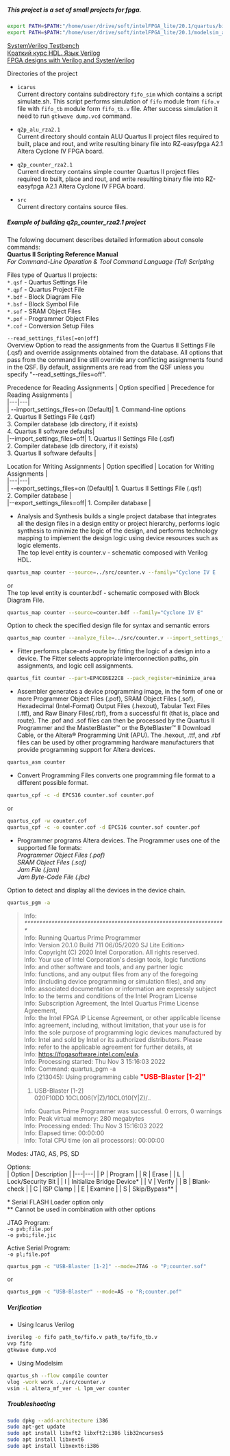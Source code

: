 ##### This project is a set of small projects for fpga.

```bash
export PATH=$PATH:"/home/user/drive/soft/intelFPGA_lite/20.1/quartus/bin/"
export PATH=$PATH:"/home/user/drive/soft/intelFPGA_lite/20.1/modelsim_ase/bin/"
```

[SystemVerilog Testbench](https://www.chipverify.com/systemverilog/systemverilog-simple-testbench)  
[Краткий курс HDL. Язык Verilog](https://kit-e.ru/hdl/kratkij-kurs/)  
[FPGA designs with Verilog and SystenVerilog](https://verilogguide.readthedocs.io/en/latest/index.html#)


Directories of the project
- `icarus`  
Current directory contains subdirectory `fifo_sim` which contains a script simulate.sh. This script performs simulation of `fifo` module from `fifo.v` file with `fifo_tb` module form `fifo_tb.v` file. After success simulation it need to run `gtkwave dump.vcd` command.  

- `q2p_alu_rza2.1`  
Current directory should contain ALU Quartus II project files required to built, place and rout, and write resulting binary file into RZ-easyfpga A2.1 Altera Cyclone IV FPGA board. 
  
- `q2p_counter_rza2.1`  
Current directory contains simple counter Quartus II project files required to built, place and rout, and write resulting binary file into RZ-easyfpga A2.1 Altera Cyclone IV FPGA board.  

- `src`  
Current directory contains source files.


##### Example of building q2p_counter_rza2.1 project

The folowing document describes detailed information about console commands:  
**Quartus II Scripting Reference Manual**  
*For Command-Line Operation & Tool Command Language (Tcl) Scripting*

Files type of Quartus II projects:  
`*.qsf` - Quartus Settings File  
`*.qpf` - Quartus Project File  
`*.bdf` - Block Diagram File  
`*.bsf` - Block Symbol File  
`*.sof` - SRAM Object Files  
`*.pof` - Programmer Object Files  
`*.cof` - Conversion Setup Files

`--read_settings_files[=on|off]`  
Overview
Option to read the assignments from the Quartus II Settings File (.qsf) and override assignments obtained
from the database. All options that pass from the command line still override any conflicting assignments
found in the QSF.
By default, assignments are read from the QSF unless you specify "--read_settings_files=off".

Precedence for Reading Assignments
| Option specified | Precedence for Reading Assignments |  
|---|---|  
| --import_settings_files=on (Default)| 1. Command-line options<br/>2. Quartus II Settings File (.qsf)<br/>3. Compiler database (db directory, if it exists)<br/>4. Quartus II software defaults|  
|--import_settings_files=off| 1. Quartus II Settings File (.qsf)<br/>2. Compiler database (db directory, if it exists)<br/>3. Quartus II software defaults |  

Location for Writing Assignments
| Option specified | Location for Writing Assignments |  
|---|---|  
| --export_settings_files=on (Default)| 1. Quartus II Settings File (.qsf)<br/>2. Compiler database |  
|--export_settings_files=off| 1. Compiler database | 

- Analysis and Synthesis builds a single project database that integrates all the design files in a design entity or project hierarchy, performs logic synthesis to minimize the logic of the design, and performs technology mapping to implement the design logic using device resources such as logic elements.  
The top level entity is counter.v - schematic composed with Verilog HDL.  

```bash
quartus_map counter --source=../src/counter.v --family="Cyclone IV E
```
or  
The top level entity is counter.bdf - schematic composed with Block Diagram File.

```bash
quartus_map counter --source=counter.bdf --family="Cyclone IV E"
```

Option to check the specified design file for syntax and semantic errors  

```bash
quartus_map counter --analyze_file=../src/counter.v --import_settings_files=off --export_settings_files=off 
```

- Fitter performs place-and-route by fitting the logic of a design into a device. The Fitter selects appropriate interconnection paths, pin assignments, and logic cell assignments.  

```bash
quartus_fit counter --part=EP4CE6E22C8 --pack_register=minimize_area
```

- Assembler generates a device programming image, in the form of one or more Programmer Object Files (.pof), SRAM Object Files (.sof), Hexadecimal (Intel-Format) Output Files (.hexout), Tabular Text Files (.ttf), and Raw Binary Files(.rbf), from a successful fit (that is, place and route). The .pof and .sof files can then be processed by the Quartus II Programmer and the MasterBlaster™ or the ByteBlaster™ II Download Cable, or the Altera® Programming Unit (APU). The .hexout, .ttf, and .rbf files can be used by other programming hardware manufacturers that provide programming support for Altera devices.  

```bash
quartus_asm counter
```
- Convert Programming Files converts one programming file format to a different possible format.  

```bash
quartus_cpf -c -d EPCS16 counter.sof counter.pof
```
or  

```bash
quartus_cpf -w counter.cof
quartus_cpf -c -o counter.cof -d EPCS16 counter.sof counter.pof
```

-  Programmer programs Altera devices. The Programmer uses one of the supported file formats:  
*Programmer Object Files (.pof)*  
*SRAM Object Files (.sof)*  
*Jam File (.jam)*  
*Jam Byte-Code File (.jbc)*    

Option to detect and display all the devices in the device chain.  

```bash
quartus_pgm -a
```
> Info: _*******************************************************************_   
> Info: Running Quartus Prime Programmer   
>     Info: Version 20.1.0 Build 711 06/05/2020 SJ Lite Edition>  
>     Info: Copyright (C) 2020  Intel Corporation. All rights reserved.  
>     Info: Your use of Intel Corporation's design tools, logic functions   
>     Info: and other software and tools, and any partner logic  
>     Info: functions, and any output files from any of the foregoing  
>     Info: (including device programming or simulation files), and any  
>     Info: associated documentation or information are expressly subject  
>     Info: to the terms and conditions of the Intel Program License  
>     Info: Subscription Agreement, the Intel Quartus Prime License Agreement,  
>     Info: the Intel FPGA IP License Agreement, or other applicable license  
>     Info: agreement, including, without limitation, that your use is for  
>     Info: the sole purpose of programming logic devices manufactured by  
>     Info: Intel and sold by Intel or its authorized distributors.  Please  
>     Info: refer to the applicable agreement for further details, at  
>     Info: https://fpgasoftware.intel.com/eula.  
>     Info: Processing started: Thu Nov  3 15:16:03 2022  
> Info: Command: quartus_pgm -a  
> Info (213045): Using programming cable <span style="color:red;font-weight:400;font-size:16px"> **"USB-Blaster [1-2]"** </span>  
> 1) USB-Blaster [1-2]  
>   020F10DD   10CL006(Y|Z)/10CL010(Y|Z)/..  
>   
> Info: Quartus Prime Programmer was successful. 0 errors, 0 warnings  
>     Info: Peak virtual memory: 280 megabytes  
>     Info: Processing ended: Thu Nov  3 15:16:03 2022  
>     Info: Elapsed time: 00:00:00  
>     Info: Total CPU time (on all processors): 00:00:00 


Modes: JTAG, AS, PS, SD  

Options:  
| Option | Description |
|---|---|
| P | Program |
| R | Erase |
| L | Lock/Security Bit |
| I | Initialize Bridge Device\* |
| V | Verify |
| B | Blank-check |
| C | ISP Clamp |
| E | Examine |
| S | Skip/Bypass\*\* |

\* Serial FLASH Loader option only  
\*\* Cannot be used in combination with other options  


JTAG Program:  
`-o pvb;file.pof`  
`-o pvbi;file.jic`   
  
Active Serial Program:  
`-o pl;file.pof`  

```bash
quartus_pgm -c "USB-Blaster [1-2]" --mode=JTAG -o "P;counter.sof"
```

or  

```bash
quartus_pgm -c "USB-Blaster" --mode=AS -o "R;counter.pof"
```

##### Verification

- Using Icarus Verilog  

```bash
iverilog -o fifo path_to/fifo.v path_to/fifo_tb.v
vvp fifo
gtkwave dump.vcd
```

- Using Modelsim  

```bash
quartus_sh --flow compile counter
vlog -work work ../src/counter.v
vsim -L altera_mf_ver -L lpm_ver counter
```
##### Troubleshooting

```bash
sudo dpkg --add-architecture i386
sudo apt-get update
sudo apt install libxft2 libxft2:i386 lib32ncurses5
sudo apt install libxext6
sudo apt install libxext6:i386
```